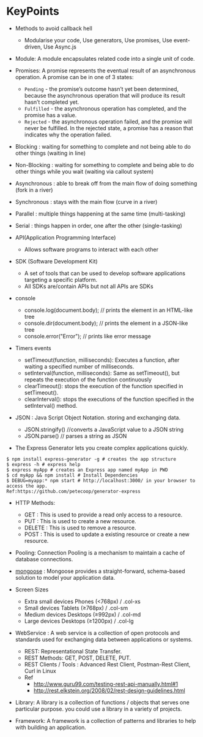 # KeyPoints

* Methods to avoid callback hell
    *  Modularise your code, Use generators, Use promises, Use event-driven, Use Async.js

* Module: A module encapsulates related code into a single unit of code.

* Promises: A promise represents the eventual result of an asynchronous operation. A promise can be in one of 3 states:
     * `Pending` - the promise’s outcome hasn’t yet been determined, because the asynchronous operation that will produce its result hasn’t completed yet.
     * `Fulfilled` - the asynchronous operation has completed, and the promise has a value.
     * `Rejected` - the asynchronous operation failed, and the promise will never be fulfilled. In the rejected state, a promise has a reason that indicates why the operation failed.

* Blocking : waiting for something to complete and not being able to do other things (waiting in line)
* Non-Blocking : waiting for something to complete and being able to do other things while you wait (waiting via callout system)

* Asynchronous : able to break off from the main flow of doing something (fork in a river)
* Synchronous : stays with the main flow (curve in a river)

* Parallel : multiple things happening at the same time (multi-tasking)
* Serial : things happen in order, one after the other (single-tasking)

* API(Application Programming Interface)
    * Allows software programs to interact with each other
* SDK (Software Development Kit)
    * A set of tools that can be used to develop software applications targeting a specific platform.
    * All SDKs are/contain APIs but not all APIs are SDKs

* console
    * console.log(document.body); //  prints the element in an HTML-like tree
    * console.dir(document.body); //  prints the element in a JSON-like tree
    * console.error("Error"); //  prints like error message

* Timers events
    * setTimeout(function, milliseconds): Executes a function, after waiting a specified number of milliseconds.
    * setInterval(function, milliseconds): Same as setTimeout(), but repeats the execution of the function continuously
    * clearTimeout(): stops the execution of the function specified in setTimeout().
    * clearInterval(): stops the executions of the function specified in the setInterval() method.

* JSON : Java Script Object Notation. storing and exchanging data.
    * JSON.stringify() //converts a JavaScript value to a JSON string
    * JSON.parse() // parses a string as JSON

*  The Express Generator lets you create complex applications quickly.
```
$ npm install express-generator -g # creates the app structure
$ express -h # express help
$ express myApp # creates an Express app named myApp in PWD
$ cd myApp && npm install # Install Dependencies
$ DEBUG=myapp:* npm start # http://localhost:3000/ in your browser to access the app.
Ref:https://github.com/petecoop/generator-express
``` 

* HTTP Methods:
    - GET     : This is used to provide a read only access to a resource.
    - PUT     : This is used to create a new resource.
    - DELETE  : This is used to remove a resource.
    - POST    : This is used to update a existing resource or create a new resource.

* Pooling: Connection Pooling is a mechanism to maintain a cache of database connections.

* [mongoose](http://mongoosejs.com/docs/models.html) : Mongoose provides a straight-forward, schema-based solution to model your application data.  

* Screen Sizes
   * Extra small devices Phones (<768px) / .col-xs
   * Small devices Tablets (≥768px) / .col-sm
   *  Medium devices Desktops (≥992px) / .col-md
   *  Large devices Desktops (≥1200px) / .col-lg

* WebService : A web service is a collection of open protocols and standards used for exchanging data between applications or systems.
    * REST: Representational State Transfer.
    * REST Methods: GET, POST, DELETE, PUT.
    * REST Clients / Tools :  Advanced Rest Client, Postman-Rest Client, Curl in Linux
    * Ref
        - http://www.guru99.com/testing-rest-api-manually.html#1
        - http://rest.elkstein.org/2008/02/rest-design-guidelines.html

* Library: A library is a collection of functions / objects that serves one particular purpose. you could use a library in a variety of projects.

* Framework: A framework is a collection of patterns and libraries to help with building an application.